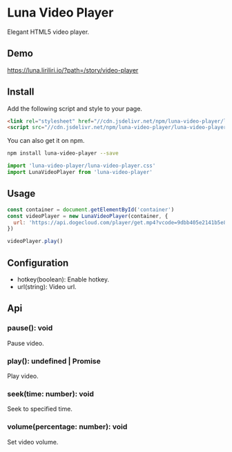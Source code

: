 # Luna Video Player

Elegant HTML5 video player.

## Demo

https://luna.liriliri.io/?path=/story/video-player

## Install

Add the following script and style to your page.

```html
<link rel="stylesheet" href="//cdn.jsdelivr.net/npm/luna-video-player/luna-video-player.css" />
<script src="//cdn.jsdelivr.net/npm/luna-video-player/luna-video-player.js"></script>
```

You can also get it on npm.

```bash
npm install luna-video-player --save
```

```javascript
import 'luna-video-player/luna-video-player.css'
import LunaVideoPlayer from 'luna-video-player'
```

## Usage

```javascript
const container = document.getElementById('container')
const videoPlayer = new LunaVideoPlayer(container, {
  url: 'https://api.dogecloud.com/player/get.mp4?vcode=9dbb405e2141b5e8&userId=2096&flsign=1c02d5e60d2a0f29e1fd2ec0c0762b8b&ext=.mp4',
})

videoPlayer.play()
```

## Configuration

* hotkey(boolean): Enable hotkey.
* url(string): Video url.

## Api

### pause(): void

Pause video.

### play(): undefined | Promise<void>

Play video.

### seek(time: number): void

Seek to specified time.

### volume(percentage: number): void

Set video volume.
